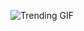 ![Trending GIF](https://media3.giphy.com/media/v1.Y2lkPThiYjIxNzcyMzF5ZDV3cWplMG9hcWdhcHV0Y2hwcHNqdjRyZHNxcThhOHdseXNuZiZlcD12MV9naWZzX3NlYXJjaCZjdD1n/fryY00CO4xCz4uJuDQ/giphy.gif)

